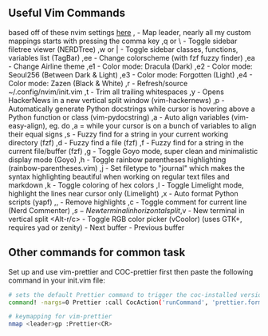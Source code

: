 ## Useful Vim Commands

based off of these nvim settings [here](https://github.com/Jzbonner/jzbonner)
, - Map leader, nearly all my custom mappings starts with pressing the comma key
,q or \\ - Toggle sidebar filetree viewer (NERDTree)
,w or | - Toggle sidebar classes, functions, variables list (TagBar)
,ee - Change colorscheme (with fzf fuzzy finder)
,ea - Change Airline theme
,e1 - Color mode: Dracula (Dark)
,e2 - Color mode: Seoul256 (Between Dark & Light)
,e3 - Color mode: Forgotten (Light)
,e4 - Color mode: Zazen (Black & White)
,r - Refresh/source ~/.config/nvim/init.vim
,t - Trim all trailing whitespaces
,y - Opens HackerNews in a new vertical split window (vim-hackernews)
,p - Automatically generate Python docstrings while cursor is hovering above a Python function or class (vim-pydocstring)
,a - Auto align variables (vim-easy-align), eg. do ,a = while your cursor is on a bunch of variables to align their equal signs
,s - Fuzzy find for a string in your current working directory (fzf)
,d - Fuzzy find a file (fzf)
,f - Fuzzy find for a string in the current file/buffer (fzf)
,g - Toggle Goyo mode, super clean and minimalistic display mode (Goyo)
,h - Toggle rainbow parentheses highlighting (rainbow-parentheses.vim)
,j - Set filetype to "journal" which makes the syntax highlighting beautiful when working on regular text files and markdown
,k - Toggle coloring of hex colors
,l - Toggle Limelight mode, highlight the lines near cursor only (Limelight)
,x - Auto format Python scripts (yapf)
,, - Remove highlights
,c<Space> - Toggle comment for current line (Nerd Commenter)
,$s - New terminal in horizontal split
,$v - New terminal in vertical split
<Alt-r/c> - Toggle RGB color picker (vCoolor) (uses GTK+, requires yad or zenity)
<Tab> - Next buffer
<Shift-Tab> - Previous buffer

## Other commands for common task
Set up and use vim-prettier and COC-prettier first then paste the following command in your init.vim file: 

```bash
# sets the default Prettier command to trigger the coc-installed version
command! -nargs=0 Prettier :call CocAction('runCommand', 'prettier.formatFile')

# keymapping for vim-prettier
nmap <leader>gp :Prettier<CR>
```
